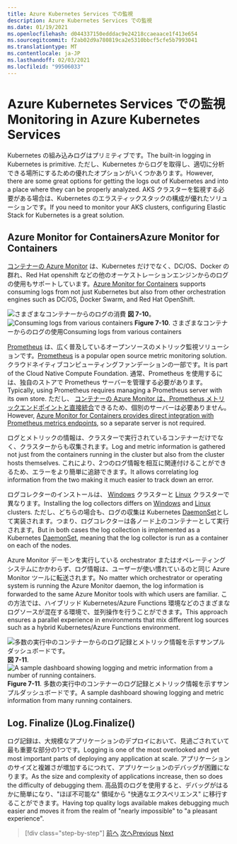```yaml
---
title: Azure Kubernetes Services での監視
description: Azure Kubernetes Services での監視
ms.date: 01/19/2021
ms.openlocfilehash: d044337150edddac9e24218ccaeaace1f413e654
ms.sourcegitcommit: f2ab02d9a780819ca2e5310bbcf5cfe5b7993041
ms.translationtype: MT
ms.contentlocale: ja-JP
ms.lasthandoff: 02/03/2021
ms.locfileid: "99506033"
---
```

# <a name="monitoring-in-azure-kubernetes-services"></a><span data-ttu-id="c1cc5-103">Azure Kubernetes Services での監視</span><span class="sxs-lookup"><span data-stu-id="c1cc5-103">Monitoring in Azure Kubernetes Services</span></span>

<span data-ttu-id="c1cc5-104">Kubernetes の組み込みログはプリミティブです。</span><span class="sxs-lookup"><span data-stu-id="c1cc5-104">The built-in logging in Kubernetes is primitive.</span></span> <span data-ttu-id="c1cc5-105">ただし、Kubernetes からログを取得し、適切に分析できる場所にするための優れたオプションがいくつかあります。</span><span class="sxs-lookup"><span data-stu-id="c1cc5-105">However, there are some great options for getting the logs out of Kubernetes and into a place where they can be properly analyzed.</span></span> <span data-ttu-id="c1cc5-106">AKS クラスターを監視する必要がある場合は、Kubernetes のエラスティックスタックの構成が優れたソリューションです。</span><span class="sxs-lookup"><span data-stu-id="c1cc5-106">If you need to monitor your AKS clusters, configuring Elastic Stack for Kubernetes is a great solution.</span></span>

## <a name="azure-monitor-for-containers"></a><span data-ttu-id="c1cc5-107">Azure Monitor for Containers</span><span class="sxs-lookup"><span data-stu-id="c1cc5-107">Azure Monitor for Containers</span></span>

<span data-ttu-id="c1cc5-108">[コンテナーの Azure Monitor](/azure/azure-monitor/insights/container-insights-overview) は、Kubernetes だけでなく、DC/OS、Docker の群れ、Red Hat openshift などの他のオーケストレーションエンジンからのログの使用もサポートしています。</span><span class="sxs-lookup"><span data-stu-id="c1cc5-108">[Azure Monitor for Containers](/azure/azure-monitor/insights/container-insights-overview) supports consuming logs from not just Kubernetes but also from other orchestration engines such as DC/OS, Docker Swarm, and Red Hat OpenShift.</span></span>

<span data-ttu-id="c1cc5-109">![さまざまなコンテナーからのログの消費 ](./media/containers-diagram.png)
 **図 7-10**。</span><span class="sxs-lookup"><span data-stu-id="c1cc5-109">![Consuming logs from various containers](./media/containers-diagram.png)
**Figure 7-10**.</span></span> <span data-ttu-id="c1cc5-110">さまざまなコンテナーからのログの使用</span><span class="sxs-lookup"><span data-stu-id="c1cc5-110">Consuming logs from various containers</span></span>

<span data-ttu-id="c1cc5-111">[Prometheus](https://prometheus.io/) は、広く普及しているオープンソースのメトリック監視ソリューションです。</span><span class="sxs-lookup"><span data-stu-id="c1cc5-111">[Prometheus](https://prometheus.io/) is a popular open source metric monitoring solution.</span></span> <span data-ttu-id="c1cc5-112">クラウドネイティブコンピューティングファンデーションの一部です。</span><span class="sxs-lookup"><span data-stu-id="c1cc5-112">It is part of the Cloud Native Compute Foundation.</span></span> <span data-ttu-id="c1cc5-113">通常、Prometheus を使用するには、独自のストアで Prometheus サーバーを管理する必要があります。</span><span class="sxs-lookup"><span data-stu-id="c1cc5-113">Typically, using Prometheus requires managing a Prometheus server with its own store.</span></span> <span data-ttu-id="c1cc5-114">ただし、 [コンテナーの Azure Monitor は、Prometheus メトリックエンドポイントと直接統合](/azure/azure-monitor/insights/container-insights-prometheus-integration)できるため、個別のサーバーは必要ありません。</span><span class="sxs-lookup"><span data-stu-id="c1cc5-114">However, [Azure Monitor for Containers provides direct integration with Prometheus metrics endpoints](/azure/azure-monitor/insights/container-insights-prometheus-integration), so a separate server is not required.</span></span>

<span data-ttu-id="c1cc5-115">ログとメトリックの情報は、クラスターで実行されているコンテナーだけでなく、クラスターからも収集されます。</span><span class="sxs-lookup"><span data-stu-id="c1cc5-115">Log and metric information is gathered not just from the containers running in the cluster but also from the cluster hosts themselves.</span></span> <span data-ttu-id="c1cc5-116">これにより、2つのログ情報を相互に関連付けることができるため、エラーをより簡単に追跡できます。</span><span class="sxs-lookup"><span data-stu-id="c1cc5-116">It allows correlating log information from the two making it much easier to track down an error.</span></span>

<span data-ttu-id="c1cc5-117">ログコレクターのインストールは、 [Windows](/azure/azure-monitor/insights/containers#configure-a-log-analytics-windows-agent-for-kubernetes) クラスターと [Linux](/azure/azure-monitor/insights/containers#configure-a-log-analytics-linux-agent-for-kubernetes) クラスターで異なります。</span><span class="sxs-lookup"><span data-stu-id="c1cc5-117">Installing the log collectors differs on [Windows](/azure/azure-monitor/insights/containers#configure-a-log-analytics-windows-agent-for-kubernetes) and [Linux](/azure/azure-monitor/insights/containers#configure-a-log-analytics-linux-agent-for-kubernetes) clusters.</span></span> <span data-ttu-id="c1cc5-118">ただし、どちらの場合も、ログの収集は Kubernetes [DaemonSet](https://kubernetes.io/docs/concepts/workloads/controllers/daemonset/)として実装されます。つまり、ログコレクターは各ノード上のコンテナーとして実行されます。</span><span class="sxs-lookup"><span data-stu-id="c1cc5-118">But in both cases the log collection is implemented as a Kubernetes [DaemonSet](https://kubernetes.io/docs/concepts/workloads/controllers/daemonset/), meaning that the log collector is run as a container on each of the nodes.</span></span>

<span data-ttu-id="c1cc5-119">Azure Monitor デーモンを実行している orchestrator またはオペレーティングシステムにかかわらず、ログ情報は、ユーザーが使い慣れているのと同じ Azure Monitor ツールに転送されます。</span><span class="sxs-lookup"><span data-stu-id="c1cc5-119">No matter which orchestrator or operating system is running the Azure Monitor daemon, the log information is forwarded to the same Azure Monitor tools with which users are familiar.</span></span> <span data-ttu-id="c1cc5-120">この方法では、ハイブリッド Kubernetes/Azure Functions 環境などのさまざまなログソースが混在する環境で、並列操作を行うことができます。</span><span class="sxs-lookup"><span data-stu-id="c1cc5-120">This approach ensures a parallel experience in environments that mix different log sources such as a hybrid Kubernetes/Azure Functions environment.</span></span>

<span data-ttu-id="c1cc5-121">![多数の実行中のコンテナーからのログ記録とメトリック情報を示すサンプルダッシュボードです。 ](./media/containers-dashboard.png)
**図 7-11**.</span><span class="sxs-lookup"><span data-stu-id="c1cc5-121">![A sample dashboard showing logging and metric information from a number of running containers.](./media/containers-dashboard.png)
**Figure 7-11**.</span></span> <span data-ttu-id="c1cc5-122">多数の実行中のコンテナーのログ記録とメトリック情報を示すサンプルダッシュボードです。</span><span class="sxs-lookup"><span data-stu-id="c1cc5-122">A sample dashboard showing logging and metric information from many running containers.</span></span>

## <a name="logfinalize"></a><span data-ttu-id="c1cc5-123">Log. Finalize ()</span><span class="sxs-lookup"><span data-stu-id="c1cc5-123">Log.Finalize()</span></span>

<span data-ttu-id="c1cc5-124">ログ記録は、大規模なアプリケーションのデプロイにおいて、見過ごされていて最も重要な部分の1つです。</span><span class="sxs-lookup"><span data-stu-id="c1cc5-124">Logging is one of the most overlooked and yet most important parts of deploying any application at scale.</span></span> <span data-ttu-id="c1cc5-125">アプリケーションのサイズと複雑さが増加するにつれて、アプリケーションのデバッグが困難になります。</span><span class="sxs-lookup"><span data-stu-id="c1cc5-125">As the size and complexity of applications increase, then so does the difficulty of debugging them.</span></span> <span data-ttu-id="c1cc5-126">高品質のログを使用すると、デバッグがはるかに簡単になり、"ほぼ不可能な" 領域から "快適なエクスペリエンス" に移行することができます。</span><span class="sxs-lookup"><span data-stu-id="c1cc5-126">Having top quality logs available makes debugging much easier and moves it from the realm of "nearly impossible" to "a pleasant experience".</span></span>

>[!div class="step-by-step"]
><span data-ttu-id="c1cc5-127">[前へ](logging-with-elastic-stack.md)
>[次へ](azure-monitor.md)</span><span class="sxs-lookup"><span data-stu-id="c1cc5-127">[Previous](logging-with-elastic-stack.md)
[Next](azure-monitor.md)</span></span>
